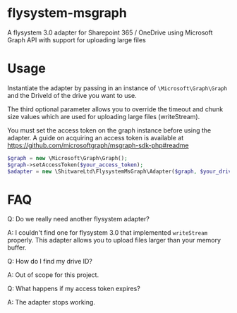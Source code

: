 # flysystem-msgraph
A flysystem 3.0 adapter for Sharepoint 365 / OneDrive using Microsoft Graph API with support for uploading large files


# Usage
Instantiate the adapter by passing in an instance of `\Microsoft\Graph\Graph` and the DriveId of the drive you want to use. 

The third optional parameter allows you to override the timeout and chunk size values which are used for uploading large files (writeStream).


You must set the access token on the graph instance before using the adapter. A guide on acquiring an access token is available at https://github.com/microsoftgraph/msgraph-sdk-php#readme

```php
$graph = new \Microsoft\Graph\Graph();
$graph->setAccessToken($your_access_token);
$adapter = new \ShitwareLtd\FlysystemMsGraph\Adapter($graph, $your_drive_id);
```

# FAQ
Q: Do we really need another flysystem adapter?

A: I couldn't find one for flysystem 3.0 that implemented `writeStream` properly. This adapter allows you to upload files larger than your memory buffer.

Q: How do I find my drive ID?

A: Out of scope for this project.

Q: What happens if my access token expires?

A: The adapter stops working.

